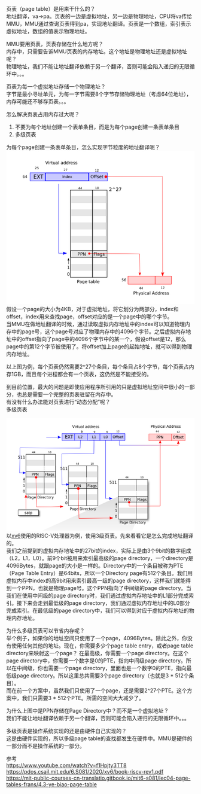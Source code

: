 页表（page table）是用来干什么的？  
地址翻译，va->pa。页表的一边是虚拟地址，另一边是物理地址，CPU将va传给MMU，MMU通过查询页表得到pa，实现地址翻译。页表是一个数组，索引表示虚拟地址，数组的值表示物理地址。  

MMU要用页表，页表存储在什么地方呢？  
内存中，只需要告诉MMU页表的内存地址。这个地址是物理地址还是虚拟地址呢？  
物理地址，我们不能让地址翻译依赖于另一个翻译，否则可能会陷入递归的无限循环中。。。

页表为每一个虚拟地址存储一个物理地址？  
字节是最小寻址单元，为每一字节需要8个字节存储物理地址（考虑64位地址），内存可能还不够存页表。。。  

怎么解决页表占用内存过大呢？  
1. 不要为每个地址创建一个表单条目，而是为每个page创建一条表单条目
2. 多级页表

为每个page创建一条表单条目，怎么实现字节粒度的地址翻译呢？  
![](./images/page_table/simple_page_table.png)  
假设一个page的大小为4KB，对于虚拟地址，将它划分为两部分，index和offset，index用来查找page，offset对应的是一个page中的哪个字节。  
当MMU在做地址翻译的时候，通过读取虚拟内存地址中的index可以知道物理内存中的page号，这个page号对应了物理内存中的4096个字节。之后虚拟内存地址中的offset指向了page中的4096个字节中的某一个，假设offset是12，那么page中的第12个字节被使用了。将offset加上page的起始地址，就可以得到物理内存地址。  

以上图为例，每个页表仍然需要2^27个条目，每个条目占8个字节，每个页表占内存1GB，而且每个进程都会有一个页表，这仍然是不能接受的。

到目前位置，最大的问题是即使应用程序所引用的只是虚拟地址空间中很小的一部分，也总是需要一个完整的页表驻留在内存中。  
有没有什么办法能对页表进行“动态分配”呢？  
多级页表   


![](./images/page_table/3_level_pgtl.png)
以[xv6](https://pdos.csail.mit.edu/6.S081/2020/xv6.html)使用的RISC-V处理器为例，使用3级页表。先来看看它是怎么完成地址翻译的。  
我们之前提到的虚拟内存地址中的27bit的index，实际上是由3个9bit的数字组成（L2，L1，L0）。前9个bit被用来索引最高级的page directory，一个directory是4096Bytes，就跟page的大小是一样的。Directory中的一个条目被称为PTE（Page Table Entry）是64bits，所以一个Directory page有512个条目。我们用虚拟内存中index的高9bit用来索引最高一级的page directory，这样我们就能得到一个PPN，也就是物理page号。这个PPN指向了中间级的page directory。当我们在使用中间级的page directory时，我们通过虚拟内存地址中的L1部分完成索引。接下来会走到最低级的page directory，我们通过虚拟内存地址中的L0部分完成索引。在最低级的page directory中，我们可以得到对应于虚拟内存地址的物理内存地址。

为什么多级页表可以节省内存呢？  
举个例子，如果你的地址空间只使用了一个page，4096Bytes。除此之外，你没有使用任何其他的地址。现在，你需要多少个page table entry，或者page table directory来映射这一个page？
在最高级，你需要一个page directory。在这个page directory中，你需要一个数字是0的PTE，指向中间级page directory。所以在中间级，你也需要一个page directory，里面也是一个数字0的PTE，指向最低级page directory。所以这里总共需要3个page directory（也就是3 * 512个条目）。  
而在前一个方案中，虽然我们只使用了一个page，还是需要2^27个PTE。这个方案中，我们只需要3 * 512个PTE。所需的空间大大减少了。  

为什么上图中是PPN存储在Page Directory中？而不是一个虚拟地址？  
我们不能让地址翻译依赖于另一个翻译，否则可能会陷入递归的无限循环中。。。

多级页表是操作系统实现的还是由硬件自己实现的？  
这是由硬件实现的，所以多级page table的查找都发生在硬件中。MMU是硬件的一部分而不是操作系统的一部分。

参考  
https://www.youtube.com/watch?v=f1Hpjty3TT8  
https://pdos.csail.mit.edu/6.S081/2020/xv6/book-riscv-rev1.pdf  
https://mit-public-courses-cn-translatio.gitbook.io/mit6-s081/lec04-page-tables-frans/4.3-ye-biao-page-table
